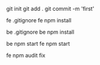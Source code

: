 git init
git add .
git commit -m 'first'

fe .gitignore
fe npm install

be .gitignore
be npm install

be npm start
fe npm start

fe npm audit fix